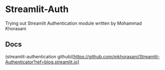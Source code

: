 # Streamlit-Auth
Trying out Streamlit Authentication module written by Mohammad Khorasani

## Docs
(streamlit-authentication github)[https://github.com/mkhorasani/Streamlit-Authenticator?ref=blog.streamlit.io]

